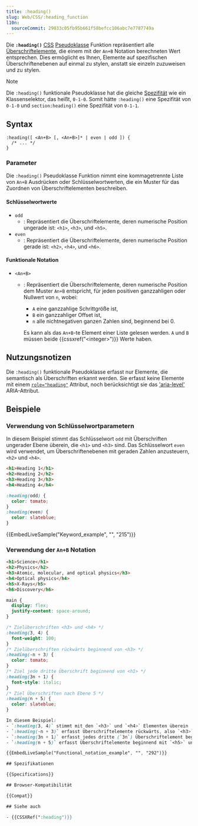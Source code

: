 ```yaml
---
title: :heading()
slug: Web/CSS/:heading_function
l10n:
  sourceCommit: 29033c05fb95b661f58befcc106abc7e7787749a
---
```


Die **`:heading()`** [CSS](/de/docs/Web/CSS) [Pseudoklasse](/de/docs/Web/CSS/Pseudo-classes) Funktion repräsentiert alle [Überschriftelemente](/de/docs/Web/HTML/Reference/Elements/Heading_Elements), die einem mit der `An+B` Notation berechneten Wert entsprechen. Dies ermöglicht es Ihnen, Elemente auf spezifischen Überschriftenebenen auf einmal zu stylen, anstatt sie einzeln zuzuweisen und zu stylen.

> [!NOTE]
> Die `:heading()` funktionale Pseudoklasse hat die gleiche [Spezifität](/de/docs/Web/CSS/CSS_cascade/Specificity#how_is_specificity_calculated) wie ein Klassenselektor, das heißt, `0-1-0`. Somit hätte `:heading()` eine Spezifität von `0-1-0` und `section:heading()` eine Spezifität von `0-1-1`.

## Syntax

```css-nolint
:heading([ <An+B> [, <An+B>]* | even | odd ]) {
  /* ... */
}
```

### Parameter

Die `:heading()` Pseudoklasse Funktion nimmt eine kommagetrennte Liste von `An+B` Ausdrücken oder Schlüsselwortwerten, die ein Muster für das Zuordnen von Überschriftelementen beschreiben.

#### Schlüsselwortwerte

- `odd`
  - : Repräsentiert die Überschriftelemente, deren numerische Position ungerade ist: `<h1>`, `<h3>`, und `<h5>`.
- `even`
  - : Repräsentiert die Überschriftelemente, deren numerische Position gerade ist: `<h2>`, `<h4>`, und `<h6>`.

#### Funktionale Notation

- `<An+B>`
  - : Repräsentiert die Überschriftelemente, deren numerische Position dem Muster `An+B` entspricht, für jeden positiven ganzzahligen oder Nullwert von `n`, wobei:
    - `A` eine ganzzahlige Schrittgröße ist,
    - `B` ein ganzzahliger Offset ist,
    - `n` alle nichtnegativen ganzen Zahlen sind, beginnend bei 0.

    Es kann als das `An+B`-te Element einer Liste gelesen werden. `A` und `B` müssen beide {{cssxref("&lt;integer&gt;")}} Werte haben.

## Nutzungsnotizen

Die `:heading()` funktionale Pseudoklasse erfasst nur Elemente, die semantisch als Überschriften erkannt werden. Sie erfasst keine Elemente mit einem [`role="heading"`](/de/docs/Web/Accessibility/ARIA/Reference/Roles/heading_role) Attribut, noch berücksichtigt sie das ['aria-level'](/de/docs/Web/Accessibility/ARIA/Reference/Attributes/aria-level) ARIA-Attribut.

## Beispiele

### Verwendung von Schlüsselwortparametern

In diesem Beispiel stimmt das Schlüsselwort `odd` mit Überschriften ungerader Ebene überein, die `<h1>` und `<h3>` sind. Das Schlüsselwort `even` wird verwendet, um Überschriftenebenen mit geraden Zahlen anzusteuern, `<h2>` und `<h4>`.

```html
<h1>Heading 1</h1>
<h2>Heading 2</h2>
<h3>Heading 3</h3>
<h4>Heading 4</h4>
```

```css
:heading(odd) {
  color: tomato;
}
:heading(even) {
  color: slateblue;
}
```

{{EmbedLiveSample("Keyword_example", "", "215")}}

### Verwendung der `An+B` Notation

```html
<h1>Science</h1>
<h2>Physics</h2>
<h3>Atomic, molecular, and optical physics</h3>
<h4>Optical physics</h4>
<h5>X-Rays</h5>
<h6>Discovery</h6>
```

```css hidden
main {
  display: flex;
  justify-content: space-around;
}
```

```css
/* Zielüberschriften <h3> und <h4> */
:heading(3, 4) {
  font-weight: 100;
}
/* Zielüberschriften rückwärts beginnend von <h3> */
:heading(-n + 3) {
  color: tomato;
}
/* Ziel jede dritte Überschrift beginnend von <h1> */
:heading(3n + 1) {
  font-style: italic;
}
/* Ziel Überschriften nach Ebene 5 */
:heading(n + 5) {
  color: slateblue;
}

In diesem Beispiel:
- `:heading(3, 4)` stimmt mit den `<h3>` und `<h4>` Elementen überein
- `:heading(-n + 3)` erfasst Überschriftelemente rückwärts, also `<h3>`, `<h2>`, und `<h1>`
- `:heading(3n + 1)` erfasst jedes dritte (`3n`) Überschriftelement beginnend von `<h1>`, also würde dies `<h1>` und `<h4>` beinhalten
- `:heading(n + 5)` erfasst Überschriftelemente beginnend mit `<h5>` und wird `<h6>` beinhalten

{{EmbedLiveSample("Functional_notation_example", "", "292")}}

## Spezifikationen

{{Specifications}}

## Browser-Kompatibilität

{{Compat}}

## Siehe auch

- {{CSSXRef(":heading")}}
